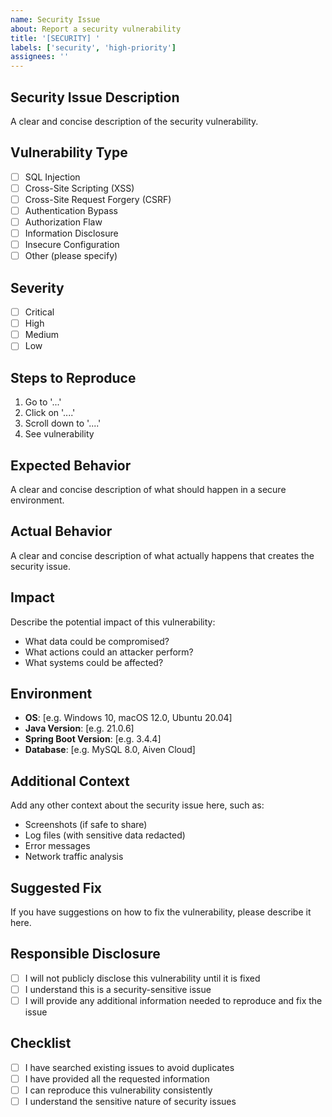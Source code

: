 ```yaml
---
name: Security Issue
about: Report a security vulnerability
title: '[SECURITY] '
labels: ['security', 'high-priority']
assignees: ''
---
```


## Security Issue Description
A clear and concise description of the security vulnerability.

## Vulnerability Type
- [ ] SQL Injection
- [ ] Cross-Site Scripting (XSS)
- [ ] Cross-Site Request Forgery (CSRF)
- [ ] Authentication Bypass
- [ ] Authorization Flaw
- [ ] Information Disclosure
- [ ] Insecure Configuration
- [ ] Other (please specify)

## Severity
- [ ] Critical
- [ ] High
- [ ] Medium
- [ ] Low

## Steps to Reproduce
1. Go to '...'
2. Click on '....'
3. Scroll down to '....'
4. See vulnerability

## Expected Behavior
A clear and concise description of what should happen in a secure environment.

## Actual Behavior
A clear and concise description of what actually happens that creates the security issue.

## Impact
Describe the potential impact of this vulnerability:
- What data could be compromised?
- What actions could an attacker perform?
- What systems could be affected?

## Environment
- **OS**: [e.g. Windows 10, macOS 12.0, Ubuntu 20.04]
- **Java Version**: [e.g. 21.0.6]
- **Spring Boot Version**: [e.g. 3.4.4]
- **Database**: [e.g. MySQL 8.0, Aiven Cloud]

## Additional Context
Add any other context about the security issue here, such as:
- Screenshots (if safe to share)
- Log files (with sensitive data redacted)
- Error messages
- Network traffic analysis

## Suggested Fix
If you have suggestions on how to fix the vulnerability, please describe it here.

## Responsible Disclosure
- [ ] I will not publicly disclose this vulnerability until it is fixed
- [ ] I understand this is a security-sensitive issue
- [ ] I will provide any additional information needed to reproduce and fix the issue

## Checklist
- [ ] I have searched existing issues to avoid duplicates
- [ ] I have provided all the requested information
- [ ] I can reproduce this vulnerability consistently
- [ ] I understand the sensitive nature of security issues 